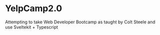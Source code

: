 # YelpCamp2.0
Attempting to take Web Developer Bootcamp as taught by Colt Steele and use Sveltekit + Typescript
